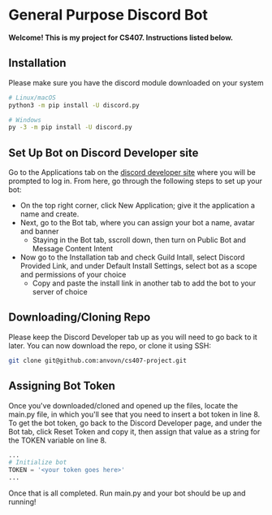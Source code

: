 # General Purpose Discord Bot

**Welcome! This is my project for CS407. Instructions listed below.**

## Installation

Please make sure you have the discord module downloaded on your system

```bash
# Linux/macOS
python3 -m pip install -U discord.py

# Windows
py -3 -m pip install -U discord.py
```

## Set Up Bot on Discord Developer site

Go to the Applications tab on the [discord developer site](https://discord.com/developers/docs/intro) where you will be prompted to log in.
From here, go through the following steps to set up your bot:

- On the top right corner, click New Application; give it the application a name and create.
- Next, go to the Bot tab, where you can assign your bot a name, avatar and banner
    - Staying in the Bot tab, sscroll down, then turn on Public Bot and Message Content Intent
- Now go to the Installation tab and check Guild Intall, select Discord Provided Link, and under Default Install Settings, select bot as a scope and permissions of your choice
    - Copy and paste the install link in another tab to add the bot to your server of choice

## Downloading/Cloning Repo

Please keep the Discord Developer tab up as you will need to go back to it later. You can now download the repo, or clone it using SSH:

```bash
git clone git@github.com:anvovn/cs407-project.git
```

## Assigning Bot Token

Once you've downloaded/cloned and opened up the files, locate the main.py file, in which you'll see that you need to insert a bot token in line 8.
To get the bot token, go back to the Discord Developer page, and under the Bot tab, click Reset Token and copy it, then assign that value as a string
for the TOKEN variable on line 8.

```python
...
# Initialize bot
TOKEN = '<your token goes here>'
...
```

Once that is all completed. Run main.py and your bot should be up and running!